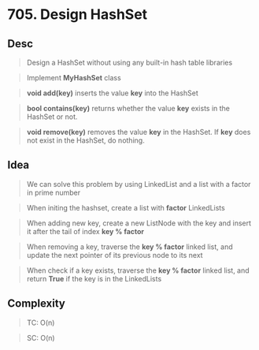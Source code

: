 # 705. Design HashSet

## Desc

> Design a HashSet without using any built-in hash table libraries

> Implement **MyHashSet** class

> **void add(key)** inserts the value **key** into the HashSet

> **bool contains(key)** returns whether the value **key** exists in the HashSet or not.

> **void remove(key)** removes the value **key** in the HashSet. If **key** does not exist in the HashSet, do nothing.

## Idea

> We can solve this problem by using LinkedList and a list with a factor in prime number

> When initing the hashset, create a list with **factor** LinkedLists

> When adding new key, create a new ListNode with the key and insert it after the tail of index **key % factor**

> When removing a key, traverse the **key % factor** linked list, and update the next pointer of its previous node to
> its next

> When check if a key exists, traverse the **key % factor** linked list, and return **True** if the key is in the
> LinkedLists

## Complexity

> TC: O(n)

> SC: O(n)